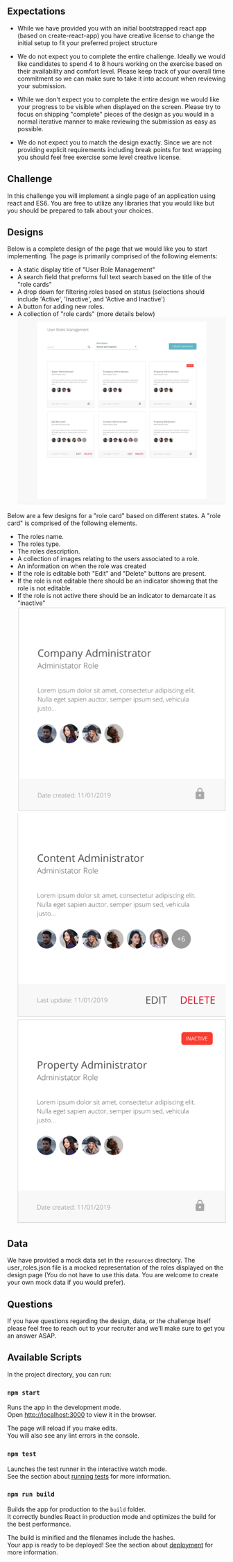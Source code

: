 ## Expectations
- While we have provided you with an initial bootstrapped react app (based on create-react-app) you have creative license to change the initial setup to fit your preferred project structure 

- We do not expect you to complete the entire challenge. 
Ideally we would like candidates to spend 4 to 8 hours working on the exercise based on their availability and comfort level.
Please keep track of your overall time commitment so we can make sure to take it into account when reviewing your submission.

- While we don't expect you to complete the entire design we would like your progress to be visible when displayed on the screen.
Please try to focus on shipping "complete" pieces of the design as you would in a normal iterative manner to make reviewing the submission as easy as possible.

- We do not expect you to match the design exactly. 
Since we are not providing explicit requirements including break points for text wrapping you should feel free exercise some level creative license.

## Challenge
In this challenge you will implement a single page of an application using react and ES6.
You are free to utilize any libraries that you would like but you should be prepared to talk about your choices.

## Designs
Below is a complete design of the page that we would like you to start implementing.
The page is primarily comprised of the following elements:
- A static display title of "User Role Management"
- A search field that preforms full text search based on the title of the "role cards"
- A drop down for filtering roles based on status (selections should include 'Active', 'Inactive', and 'Active and Inactive')
- A button for adding new roles.
- A collection of "role cards" (more details below)
![page design link](./resources/user_role_display.png)

Below are a few designs for a "role card" based on different states.
A "role card" is comprised of the following elements.
- The roles name.
- The roles type.
- The roles description.
- A collection of images relating to the users associated to a role.
- An information on when the role was created
- If the role is editable both "Edit" and "Delete" buttons are present.
- If the role is not editable there should be an indicator showing that the role is not editable.
- If the role is not active there should be an indicator to demarcate it as "inactive"
![card design link](resources/locked_active_role_card.png)
![card design link](resources/editable_active_role_card.png)
![card design link](resources/locked_inactive_role_card.png)

## Data
We have provided a mock data set in the `resources` directory. 
The user_roles.json file is a mocked representation of the roles displayed on the design page (You do not have to use this data. You are welcome to create your own mock data if you would prefer).

## Questions
If you have questions regarding the design, data, or the challenge itself please feel free to reach out to your recruiter and we'll make sure to get you an answer ASAP. 

## Available Scripts

In the project directory, you can run:

### `npm start`

Runs the app in the development mode.<br>
Open [http://localhost:3000](http://localhost:3000) to view it in the browser.

The page will reload if you make edits.<br>
You will also see any lint errors in the console.

### `npm test`

Launches the test runner in the interactive watch mode.<br>
See the section about [running tests](https://facebook.github.io/create-react-app/docs/running-tests) for more information.

### `npm run build`

Builds the app for production to the `build` folder.<br>
It correctly bundles React in production mode and optimizes the build for the best performance.

The build is minified and the filenames include the hashes.<br>
Your app is ready to be deployed!
See the section about [deployment](https://facebook.github.io/create-react-app/docs/deployment) for more information.
